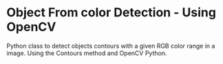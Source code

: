 # Object From color Detection - Using OpenCV
Python class to detect objects contours with a given RGB color range in a image. Using the Contours method and OpenCV Python.
